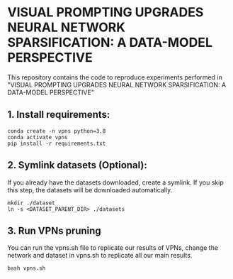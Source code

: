 # VISUAL PROMPTING UPGRADES NEURAL NETWORK SPARSIFICATION: A DATA-MODEL PERSPECTIVE
This repository contains the code to reproduce experiments performed in "VISUAL PROMPTING UPGRADES NEURAL NETWORK SPARSIFICATION: A DATA-MODEL PERSPECTIVE"

## 1. Install requirements: 
```
conda create -n vpns python=3.8
conda activate vpns
pip install -r requirements.txt
```

## 2. Symlink datasets (Optional):

If you already have the datasets downloaded, create a symlink. If you skip this step, the datasets will be downloaded automatically.
```
mkdir ./dataset
ln -s <DATASET_PARENT_DIR> ./datasets
```

## 3. Run VPNs pruning

You can run the vpns.sh file to replicate our results of VPNs, change the network and dataset in vpns.sh to replicate all our main results.
```
bash vpns.sh
```
